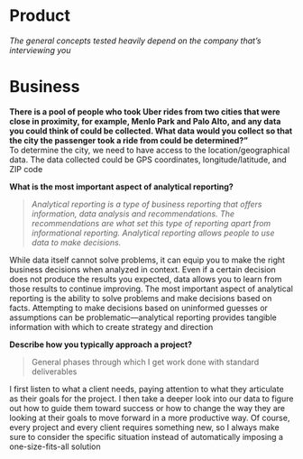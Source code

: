 # Product  
*The general concepts tested heavily depend on the company that’s interviewing you*  



# Business  
**There is a pool of people who took Uber rides from two cities that were close in proximity, for example, Menlo Park and Palo Alto, and any data you could think of could be collected. What data would you collect so that the city the passenger took a ride from could be determined?”**  
To determine the city, we need to have access to the location/geographical data. The data collected could be GPS coordinates, longitude/latitude, and ZIP code


**What is the most important aspect of analytical reporting?**  
> *Analytical reporting is a type of business reporting that offers information, data analysis and recommendations. The recommendations are what set this type of reporting apart from informational reporting. Analytical reporting allows people to use data to make decisions.*   

While data itself cannot solve problems, it can equip you to make the right business decisions when analyzed in context. Even if a certain decision does not produce the results you expected, data allows you to learn from those results to continue improving. The most important aspect of analytical reporting is the ability to solve problems and make decisions based on facts. Attempting to make decisions based on uninformed guesses or assumptions can be problematic—analytical reporting provides tangible information with which to create strategy and direction

**Describe how you typically approach a project?**  
> General phases through which I get work done with standard deliverables 

I first listen to what a client needs, paying attention to what they articulate as their goals for the project. I then take a deeper look into our data to figure out how to guide them toward success or how to change the way they are looking at their goals to move forward in a more productive way. Of course, every project and every client requires something new, so I always make sure to consider the specific situation instead of automatically imposing a one-size-fits-all solution  